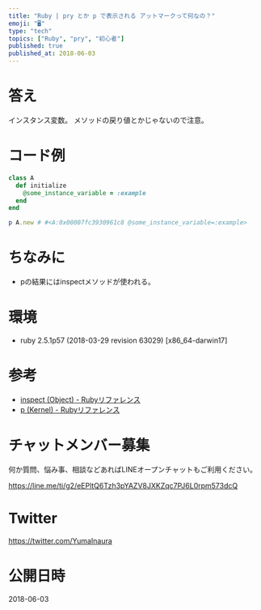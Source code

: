 ```yaml
---
title: "Ruby | pry とか p で表示される アットマークって何なの？"
emoji: "🖥"
type: "tech"
topics: ["Ruby", "pry", "初心者"]
published: true
published_at: 2018-06-03
---
```


# 答え

インスタンス変数。
メソッドの戻り値とかじゃないので注意。


# コード例

```rb
class A
  def initialize
    @some_instance_variable = :example
  end
end

p A.new # #<A:0x00007fc3930961c8 @some_instance_variable=:example>
```

# ちなみに

- pの結果にはinspectメソッドが使われる。

# 環境

- ruby 2.5.1p57 (2018-03-29 revision 63029) [x86_64-darwin17]

# 参考

- [inspect (Object) - Rubyリファレンス](https://ref.xaio.jp/ruby/classes/object/inspect)
- [p (Kernel) - Rubyリファレンス](https://ref.xaio.jp/ruby/classes/kernel/p)








<!-- Update From Qiita API -->

# チャットメンバー募集


何か質問、悩み事、相談などあればLINEオープンチャットもご利用ください。

https://line.me/ti/g2/eEPltQ6Tzh3pYAZV8JXKZqc7PJ6L0rpm573dcQ





# Twitter


https://twitter.com/YumaInaura


<!-- Update From Qiita API -->



# 公開日時

2018-06-03
